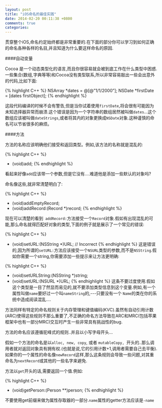 ```yaml
---
layout: post
title: "iOS命名的最佳实践"
date: 2014-02-20 00:11:38 +0800
comments: true
categories: 
---
```


贯穿整个iOS,命名约定始终都是非常重要的.在下面的部分你可以学习到如何正确的命名各种各样的名目,并且知道为什么要这样命名的原因.

<!-- more -->

####自动变量

Cocoa 是一个动态类型化的语言,而且你很容易就会被到底工作在什么类型中困惑.一些集合(数组,字典等等)和Cocoa没有类型联系,所以非常容易敲出一些会出意外的代码,比如下面:

{% highlight C++ %}
 NSArray *dates = @[@”1/1/2000”];
 NSDate *firstDate = [dates firstObject];
{% endhighlight %}
  
这段代码编译的时候不会有警告,但是当你试着使用`firstDate`,将会很有可能因为未知选择器异常而崩溃.这个错误是因为一个字符串的数组居然被叫做`dates`...这个数组应该被叫做`dateStrings`,或者将其内的对象更换成`NSDate`对象.这种谨慎的命名可以节省很多的麻烦。



####方法

方法的名称应该明确他们接受和返回类型。例如,该方法的名称就是混乱的:

{% highlight C++ %}
- (void)add;
{% endhighlight %}

看起来好像`add`应该带一个参数,但是它没有....难道他是添加一些默认的对象吗?

命名像这些,就非常清楚明白了:

{% highlight C++ %}
 - (void)addEmptyRecord;
 - (void)addRecord:(Record *)record;
{% endhighlight %}

现在可以清楚的看到` addRecord:`方法接受一个`Record`对象.假如有出现混乱的可能,那么命名就得匹配好对象的类型,下面的例子就是展示了一个常见的错误:

{% highlight C++ %}
- (void)setURL:(NSString *)URL; // Incorrect
{% endhighlight %}
这是错误的,因为所谓的`setURL:`方法应该接受一个`NSURL`类型的参数,而不是`NSString`.假如你需要一个string,你需要添加一些提示来让方法更明确:

{% highlight C++ %}
 - (void)setURLString:(NSString *)string;
 - (void)setURL:(NSURL *)URL;
{% endhighlight %}
这条不要过度使用.假如这个类型是一目了然显而易见的,就不要添加类型信息到这个变量.例如,有一个属性叫做`name`要好过一个叫`nameString`的,---只要没有一个 `Name`的类在你的系统中造成阅读混乱....

方法同样有特定的命名规则关于内存管理和键值编码(KVC).虽然有自动引用计数(ARC)使得这些规则不那么重要了,不正确的命名方法导致在ARC和MRC(包括苹果框架中也有一部分MRC)交互时产生一些非常具有挑战性的bug.

方法的命名应该遵循驼峰式的规则..并且以小写字母开头...

假如一个方法的命名是以`alloc, new, copy`, 或者 `mutableCopy, `开头的..那么调用者就对返回对象具有拥有权.(也就是说,它的引用计数+1,调用者需要自己去平衡).如果你的一个属性的命名像`newRecord`这样,那么这条规则会导致一些问题,对其重命名为`nextRecord`或其他的一些名字来避免.

方法以`get`开头的话,需要返回一个值.例如:

{% highlight C++ %}
- (void)getPerson:(Person **)person;
{% endhighlight %}

不要使用get前缀来做为属性存取器的一部分.`name`属性的getter方法应该是`-name`